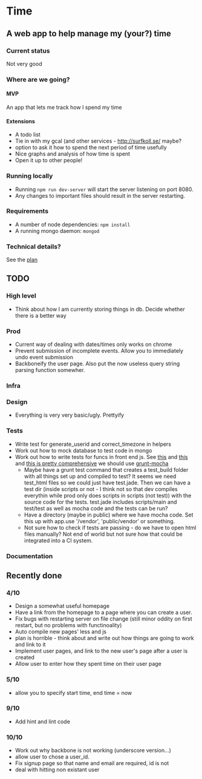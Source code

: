 # Time

## A web app to help manage my (your?) time

### Current status

Not very good

### Where are we going?

#### MVP
An app that lets me track how I spend my time

#### Extensions
* A todo list
* Tie in with my gcal (and other services - http://surfkoll.se/ maybe?
* option to ask it how to spend the next period of time usefully
* Nice graphs and analysis of how time is spent
* Open it up to other people!

### Running locally

* Running `npm run dev-server` will start the server listening on port 8080.
* Any changes to important files should result in the server restarting.

### Requirements

* A number of node dependencies: `npm install`
* A running mongo daemon: `mongod`

### Technical details?

See the [plan](plan.md)

## TODO
### High level
* Think about how I am currently storing things in db. Decide whether there is a better way

### Prod
* Current way of dealing with dates/times only works on chrome
* Prevent submission of incomplete events. Allow you to immediately undo event submission
* Backboneify the user page. Also put the now useless query string parsing function somewher.

### Infra

### Design
* Everything is very very basic/ugly. Prettyify

### Tests
* Write test for generate_userid and correct_timezone in helpers
* Work out how to mock database to test code in mongo
* Work out how to write tests for funcs in front end js. See [this](http://blog.codeship.io/2014/01/22/testing-frontend-javascript-code-using-mocha-chai-and-sinon.html) and [this](https://shanetomlinson.com/2013/testing-javascript-frontend-part-1-anti-patterns-and-fixes/) and [this is pretty comprehensive](http://staal.io/blog/2013/08/17/incredibly-convenient-testing-of-frontend-javascript-with-node-dot-js/) we should use [grunt-mocha](https://github.com/kmiyashiro/grunt-mocha)
  * Maybe have a grunt test command that creates a test_build folder with all things set up and compiled to test? It seems we need test_html files so we could just have test.jade. Then we can have a test dir (inside scripts or not - I think not so that dev compiles everythin while prod only does scripts in scripts (not test)) with the source code for the tests. test.jade includes scripts/main and test/test as well as mocha code and the tests can be run? 
  * Have a directory (maybe in public) where we have mocha code. Set this up with app.use '/vendor', 'public/vendor' or something.
  * Not sure how to check if tests are passing - do we have to open html files manually? Not end of world but not sure how that could be integrated into a CI system.
### Documentation

## Recently done
### 4/10
* Design a somewhat useful homepage
* Have a link from the homepage to a page where you can create a user.
* Fix bugs with restarting server on file change (still minor oddity on first restart, but no problems with functinoality)
* Auto compile new pages' less and js
* plan is horrible - think about and write out how things are going to work and link to it
* Implement user pages, and link to the new user's page after a user is created
* Allow user to enter how they spent time on their user page

### 5/10
* allow you to specify start time, end time = now

### 9/10
* Add hint and lint code

### 10/10
* Work out why backbone is not working (underscore version...)
* allow user to chose a user_id.
* Fix signup page so that name and email are required, id is not
* deal with hitting non existant user

